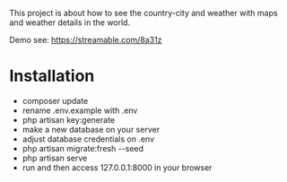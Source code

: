   This project is about how to see the country-city and weather with maps and weather details in the world.
  
  Demo see: https://streamable.com/8a31z
  
  # Installation
 - composer update
 - rename .env.example with .env
 - php artisan key:generate
 - make a new database on your server
 - adjust database credentials on .env
 - php artisan migrate:fresh --seed
 - php artisan serve
 - run and then access 127.0.0.1:8000 in your browser

